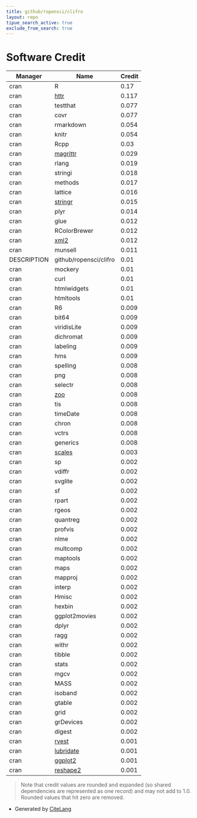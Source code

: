 ```yaml
---
title: github/ropensci/clifro
layout: repo
tipue_search_active: true
exclude_from_search: true
---
```

# Software Credit

|Manager|Name|Credit|
|-------|----|------|
|cran|R|0.17|
|cran|[httr](https://httr.r-lib.org/)|0.117|
|cran|testthat|0.077|
|cran|covr|0.077|
|cran|rmarkdown|0.054|
|cran|knitr|0.054|
|cran|Rcpp|0.03|
|cran|[magrittr](https://magrittr.tidyverse.org)|0.029|
|cran|rlang|0.019|
|cran|stringi|0.018|
|cran|methods|0.017|
|cran|lattice|0.016|
|cran|[stringr](http://stringr.tidyverse.org)|0.015|
|cran|plyr|0.014|
|cran|glue|0.012|
|cran|RColorBrewer|0.012|
|cran|[xml2](https://xml2.r-lib.org/)|0.012|
|cran|munsell|0.011|
|DESCRIPTION|github/ropensci/clifro|0.01|
|cran|mockery|0.01|
|cran|curl|0.01|
|cran|htmlwidgets|0.01|
|cran|htmltools|0.01|
|cran|R6|0.009|
|cran|bit64|0.009|
|cran|viridisLite|0.009|
|cran|dichromat|0.009|
|cran|labeling|0.009|
|cran|hms|0.009|
|cran|spelling|0.008|
|cran|png|0.008|
|cran|selectr|0.008|
|cran|[zoo](http://zoo.R-Forge.R-project.org/)|0.008|
|cran|tis|0.008|
|cran|timeDate|0.008|
|cran|chron|0.008|
|cran|vctrs|0.008|
|cran|generics|0.008|
|cran|[scales](https://scales.r-lib.org)|0.003|
|cran|sp|0.002|
|cran|vdiffr|0.002|
|cran|svglite|0.002|
|cran|sf|0.002|
|cran|rpart|0.002|
|cran|rgeos|0.002|
|cran|quantreg|0.002|
|cran|profvis|0.002|
|cran|nlme|0.002|
|cran|multcomp|0.002|
|cran|maptools|0.002|
|cran|maps|0.002|
|cran|mapproj|0.002|
|cran|interp|0.002|
|cran|Hmisc|0.002|
|cran|hexbin|0.002|
|cran|ggplot2movies|0.002|
|cran|dplyr|0.002|
|cran|ragg|0.002|
|cran|withr|0.002|
|cran|tibble|0.002|
|cran|stats|0.002|
|cran|mgcv|0.002|
|cran|MASS|0.002|
|cran|isoband|0.002|
|cran|gtable|0.002|
|cran|grid|0.002|
|cran|grDevices|0.002|
|cran|digest|0.002|
|cran|[rvest](http://rvest.tidyverse.org/)|0.001|
|cran|[lubridate](https://lubridate.tidyverse.org)|0.001|
|cran|[ggplot2](https://ggplot2.tidyverse.org)|0.001|
|cran|[reshape2](https://github.com/hadley/reshape)|0.001|


> Note that credit values are rounded and expanded (so shared dependencies are represented as one record) and may not add to 1.0. Rounded values that hit zero are removed.


- Generated by [CiteLang](https://github.com/vsoch/citelang)
